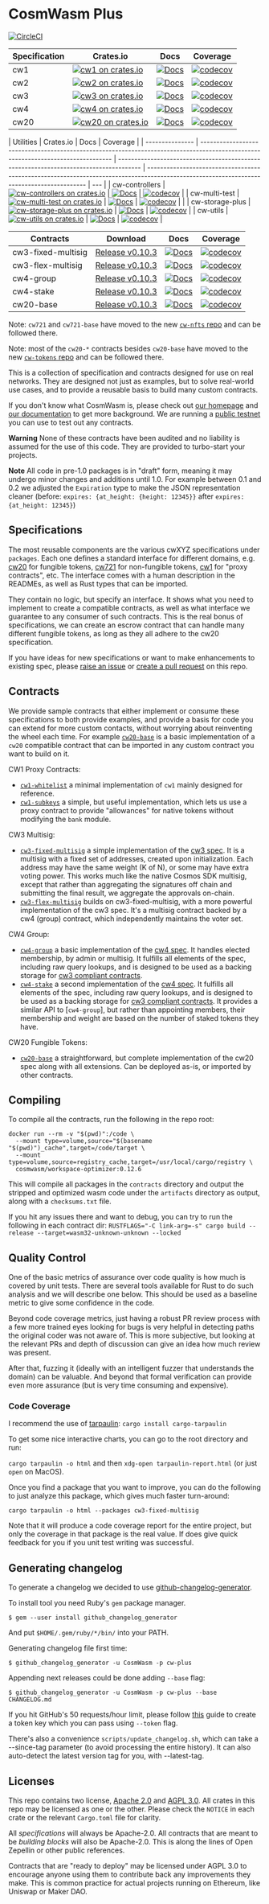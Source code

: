 # CosmWasm Plus

[![CircleCI](https://circleci.com/gh/CosmWasm/cw-plus/tree/main.svg?style=shield)](https://circleci.com/gh/CosmWasm/cw-plus/tree/main)

| Specification | Crates.io                                                                                       | Docs                                                            | Coverage                                                                                                                                  |
| ------------- | ----------------------------------------------------------------------------------------------- | --------------------------------------------------------------- | ----------------------------------------------------------------------------------------------------------------------------------------- |
| cw1           | [![cw1 on crates.io](https://img.shields.io/crates/v/cw1.svg)](https://crates.io/crates/cw1)    | [![Docs](https://docs.rs/cw1/badge.svg)](https://docs.rs/cw1)   | [![codecov](https://codecov.io/gh/CosmWasm/cw-plus/branch/main/graph/badge.svg?token=IYY72ZVS3X)](https://codecov.io/gh/CosmWasm/cw-plus) |
| cw2           | [![cw2 on crates.io](https://img.shields.io/crates/v/cw2.svg)](https://crates.io/crates/cw2)    | [![Docs](https://docs.rs/cw2/badge.svg)](https://docs.rs/cw2)   | [![codecov](https://codecov.io/gh/CosmWasm/cw-plus/branch/main/graph/badge.svg?token=IYY72ZVS3X)](https://codecov.io/gh/CosmWasm/cw-plus) |
| cw3           | [![cw3 on crates.io](https://img.shields.io/crates/v/cw3.svg)](https://crates.io/crates/cw3)    | [![Docs](https://docs.rs/cw3/badge.svg)](https://docs.rs/cw3)   | [![codecov](https://codecov.io/gh/CosmWasm/cw-plus/branch/main/graph/badge.svg?token=IYY72ZVS3X)](https://codecov.io/gh/CosmWasm/cw-plus) |
| cw4           | [![cw4 on crates.io](https://img.shields.io/crates/v/cw4.svg)](https://crates.io/crates/cw4)    | [![Docs](https://docs.rs/cw4/badge.svg)](https://docs.rs/cw4)   | [![codecov](https://codecov.io/gh/CosmWasm/cw-plus/branch/main/graph/badge.svg?token=IYY72ZVS3X)](https://codecov.io/gh/CosmWasm/cw-plus) |
| cw20          | [![cw20 on crates.io](https://img.shields.io/crates/v/cw20.svg)](https://crates.io/crates/cw20) | [![Docs](https://docs.rs/cw20/badge.svg)](https://docs.rs/cw20) | [![codecov](https://codecov.io/gh/CosmWasm/cw-plus/branch/main/graph/badge.svg?token=IYY72ZVS3X)](https://codecov.io/gh/CosmWasm/cw-plus) |

| Utilities       | Crates.io                                                                                                                        | Docs                                                                                  | Coverage                                                                                                                                  |
| --------------- | -------------------------------------------------------------------------------------------------------------------------------- | ------------------------------------------------------------------------------------- | ----------------------------------------------------------------------------------------------------------------------------------------- | --- |
| cw-controllers  | [![cw-controllers on crates.io](https://img.shields.io/crates/v/cw-controllers.svg)](https://crates.io/crates/cw-controllers)    | [![Docs](https://docs.rs/cw-controllers/badge.svg)](https://docs.rs/cw-controllers)   | [![codecov](https://codecov.io/gh/CosmWasm/cw-plus/branch/main/graph/badge.svg?token=IYY72ZVS3X)](https://codecov.io/gh/CosmWasm/cw-plus) |
| cw-multi-test   | [![cw-multi-test on crates.io](https://img.shields.io/crates/v/cw-multi-test.svg)](https://crates.io/crates/cw-multi-test)       | [![Docs](https://docs.rs/cw-multi-test/badge.svg)](https://docs.rs/cw-multi-test)     | [![codecov](https://codecov.io/gh/CosmWasm/cw-plus/branch/main/graph/badge.svg?token=IYY72ZVS3X)](https://codecov.io/gh/CosmWasm/cw-plus) |     |
| cw-storage-plus | [![cw-storage-plus on crates.io](https://img.shields.io/crates/v/cw-storage-plus.svg)](https://crates.io/crates/cw-storage-plus) | [![Docs](https://docs.rs/cw-storage-plus/badge.svg)](https://docs.rs/cw-storage-plus) | [![codecov](https://codecov.io/gh/CosmWasm/cw-plus/branch/main/graph/badge.svg?token=IYY72ZVS3X)](https://codecov.io/gh/CosmWasm/cw-plus) |
| cw-utils        | [![cw-utils on crates.io](https://img.shields.io/crates/v/cw-utils.svg)](https://crates.io/crates/cw-utils)                      | [![Docs](https://docs.rs/cw-utils/badge.svg)](https://docs.rs/cw-utils)               | [![codecov](https://codecov.io/gh/CosmWasm/cw-plus/branch/main/graph/badge.svg?token=IYY72ZVS3X)](https://codecov.io/gh/CosmWasm/cw-plus) |

| Contracts          | Download                                                                                                 | Docs                                                                                        | Coverage                                                                                                                                  |
| ------------------ | -------------------------------------------------------------------------------------------------------- | ------------------------------------------------------------------------------------------- | ----------------------------------------------------------------------------------------------------------------------------------------- |
| cw3-fixed-multisig | [Release v0.10.3](https://github.com/CosmWasm/cw-plus/releases/download/v0.10.3/cw3_fixed_multisig.wasm) | [![Docs](https://docs.rs/cw3-fixed-multisig/badge.svg)](https://docs.rs/cw3-fixed-multisig) | [![codecov](https://codecov.io/gh/CosmWasm/cw-plus/branch/main/graph/badge.svg?token=IYY72ZVS3X)](https://codecov.io/gh/CosmWasm/cw-plus) |
| cw3-flex-multisig  | [Release v0.10.3](https://github.com/CosmWasm/cw-plus/releases/download/v0.10.3/cw3_flex_multisig.wasm)  | [![Docs](https://docs.rs/cw3-flex-multisig/badge.svg)](https://docs.rs/cw3-flex-multisig)   | [![codecov](https://codecov.io/gh/CosmWasm/cw-plus/branch/main/graph/badge.svg?token=IYY72ZVS3X)](https://codecov.io/gh/CosmWasm/cw-plus) |
| cw4-group          | [Release v0.10.3](https://github.com/CosmWasm/cw-plus/releases/download/v0.10.3/cw4_group.wasm)          | [![Docs](https://docs.rs/cw4-group/badge.svg)](https://docs.rs/cw4-group)                   | [![codecov](https://codecov.io/gh/CosmWasm/cw-plus/branch/main/graph/badge.svg?token=IYY72ZVS3X)](https://codecov.io/gh/CosmWasm/cw-plus) |
| cw4-stake          | [Release v0.10.3](https://github.com/CosmWasm/cw-plus/releases/download/v0.10.3/cw4_stake.wasm)          | [![Docs](https://docs.rs/cw4-stake/badge.svg)](https://docs.rs/cw4-stake)                   | [![codecov](https://codecov.io/gh/CosmWasm/cw-plus/branch/main/graph/badge.svg?token=IYY72ZVS3X)](https://codecov.io/gh/CosmWasm/cw-plus) |
| cw20-base          | [Release v0.10.3](https://github.com/CosmWasm/cw-plus/releases/download/v0.10.3/cw20_base.wasm)          | [![Docs](https://docs.rs/cw20-base/badge.svg)](https://docs.rs/cw20-base)                   | [![codecov](https://codecov.io/gh/CosmWasm/cw-plus/branch/main/graph/badge.svg?token=IYY72ZVS3X)](https://codecov.io/gh/CosmWasm/cw-plus) |

Note: `cw721` and `cw721-base` have moved to the new [`cw-nfts` repo](https://github.com/CosmWasm/cw-nfts)
and can be followed there.

Note: most of the `cw20-*` contracts besides `cw20-base` have moved to the new [`cw-tokens` repo](https://github.com/CosmWasm/cw-tokens)
and can be followed there.

This is a collection of specification and contracts designed for
use on real networks. They are designed not just as examples, but to
solve real-world use cases, and to provide a reusable basis to build
many custom contracts.

If you don't know what CosmWasm is, please check out
[our homepage](https://cosmwasm.com) and
[our documentation](https://docs.cosmwasm.com) to get more background.
We are running a [public testnet](https://github.com/CosmWasm/testnets/blob/master/sandynet-1/README.md)
you can use to test out any contracts.

**Warning** None of these contracts have been audited and no liability is
assumed for the use of this code. They are provided to turbo-start
your projects.

**Note** All code in pre-1.0 packages is in "draft" form, meaning it may
undergo minor changes and additions until 1.0. For example between 0.1 and
0.2 we adjusted the `Expiration` type to make the JSON representation
cleaner (before: `expires: {at_height: {height: 12345}}` after
`expires: {at_height: 12345}`)

## Specifications

The most reusable components are the various cwXYZ specifications under
`packages`. Each one defines a standard interface for different domains,
e.g. [cw20](./packages/cw20/README.md) for fungible tokens,
[cw721](./packages/cw721/README.md) for non-fungible tokens,
[cw1](./packages/cw1/README.md) for "proxy contracts", etc.
The interface comes with a human description in the READMEs, as well
as Rust types that can be imported.

They contain no logic, but specify an interface. It shows what you
need to implement to create a compatible contracts, as well as what
interface we guarantee to any consumer of such contracts. This is
the real bonus of specifications, we can create an escrow contract that
can handle many different fungible tokens, as long as they all adhere to
the cw20 specification.

If you have ideas for new specifications or want to make enhancements to
existing spec, please [raise an issue](https://github.com/CosmWasm/cw-plus/issues)
or [create a pull request](https://github.com/CosmWasm/cw-plus/pulls) on this repo.

## Contracts

We provide sample contracts that either implement or consume these
specifications to both provide examples, and provide a basis
for code you can extend for more custom contacts, without worrying
about reinventing the wheel each time.
For example [`cw20-base`](./contracts/cw20-base) is a basic implementation
of a `cw20` compatible contract that can be imported in any custom
contract you want to build on it.

CW1 Proxy Contracts:

- [`cw1-whitelist`](./contracts/cw1-whitelist) a minimal implementation of `cw1`
  mainly designed for reference.
- [`cw1-subkeys`](./contracts/cw1-subkeys) a simple, but useful implementation,
  which lets us use a proxy contract to provide "allowances" for native tokens
  without modifying the `bank` module.

CW3 Multisig:

- [`cw3-fixed-multisig`](./contracts/cw3-fixed-multisig) a simple implementation of the
  [cw3 spec](./packages/cw3/README.md). It is a multisig with a fixed set of addresses,
  created upon initialization.
  Each address may have the same weight (K of N), or some may have extra voting
  power. This works much like the native Cosmos SDK multisig, except that rather
  than aggregating the signatures off chain and submitting the final result,
  we aggregate the approvals on-chain.
- [`cw3-flex-multisig`](./contracts/cw3-flex-multisig) builds on cw3-fixed-multisig,
  with a more powerful implementation of the cw3 spec. It's a multisig contract
  backed by a cw4 (group) contract, which independently maintains the voter set.

CW4 Group:

- [`cw4-group`](./contracts/cw4-group) a basic implementation of the
  [cw4 spec](./packages/cw4/README.md). It handles elected membership, by admin or multisig.
  It fulfills all elements of the spec, including raw query lookups,
  and is designed to be used as a backing storage for [cw3 compliant contracts](./packages/cw3/README.md).
- [`cw4-stake`](./contracts/cw4-stake) a second implementation of the
  [cw4 spec](./packages/cw4/README.md). It fulfills all elements of the spec, including raw query lookups,
  and is designed to be used as a backing storage for [cw3 compliant contracts](./packages/cw3/README.md).
  It provides a similar API to [`cw4-group`], but rather than appointing members,
  their membership and weight are based on the number of staked tokens they have.

CW20 Fungible Tokens:

- [`cw20-base`](./contracts/cw20-base) a straightforward, but complete
  implementation of the cw20 spec along with all extensions. Can be deployed
  as-is, or imported by other contracts.

## Compiling

To compile all the contracts, run the following in the repo root:

```
docker run --rm -v "$(pwd)":/code \
  --mount type=volume,source="$(basename "$(pwd)")_cache",target=/code/target \
  --mount type=volume,source=registry_cache,target=/usr/local/cargo/registry \
  cosmwasm/workspace-optimizer:0.12.6
```

This will compile all packages in the `contracts` directory and output the
stripped and optimized wasm code under the `artifacts` directory as output,
along with a `checksums.txt` file.

If you hit any issues there and want to debug, you can try to run the
following in each contract dir:
`RUSTFLAGS="-C link-arg=-s" cargo build --release --target=wasm32-unknown-unknown --locked`

## Quality Control

One of the basic metrics of assurance over code quality is how much is covered by
unit tests. There are several tools available for Rust to do such analysis and
we will describe one below. This should be used as a baseline metric to give some
confidence in the code.

Beyond code coverage metrics, just having a robust PR review process with a few
more trained eyes looking for bugs is very helpful in detecting paths the original
coder was not aware of. This is more subjective, but looking at the relevant PRs
and depth of discussion can give an idea how much review was present.

After that, fuzzing it (ideally with an intelligent fuzzer that understands the domain)
can be valuable. And beyond that formal verification can provide even more assurance
(but is very time consuming and expensive).

### Code Coverage

I recommend the use of [tarpaulin](https://github.com/xd009642/tarpaulin): `cargo install cargo-tarpaulin`

To get some nice interactive charts, you can go to the root directory and run:

`cargo tarpaulin -o html`
and then `xdg-open tarpaulin-report.html` (or just `open` on MacOS).

Once you find a package that you want to improve, you can do the following to just
analyze this package, which gives much faster turn-around:

`cargo tarpaulin -o html --packages cw3-fixed-multisig`

Note that it will produce a code coverage report for the entire project, but only the coverage in that
package is the real value. If does give quick feedback for you if you unit test writing was successful.

## Generating changelog

To generate a changelog we decided to use [github-changelog-generator](https://github.com/github-changelog-generator/github-changelog-generator).

To install tool you need Ruby's `gem` package manager.

    $ gem --user install github_changelog_generator

And put `$HOME/.gem/ruby/*/bin/` into your PATH.

Generating changelog file first time:

    $ github_changelog_generator -u CosmWasm -p cw-plus

Appending next releases could be done adding `--base` flag:

    $ github_changelog_generator -u CosmWasm -p cw-plus --base CHANGELOG.md

If you hit GitHub's 50 requests/hour limit, please follow [this](https://github.com/github-changelog-generator/github-changelog-generator#github-token)
guide to create a token key which you can pass using `--token` flag.

There's also a convenience `scripts/update_changelog.sh`, which can take a
--since-tag parameter (to avoid processing the entire history). It can also
auto-detect the latest version tag for you, with --latest-tag.

## Licenses

This repo contains two license, [Apache 2.0](./LICENSE-APACHE) and
[AGPL 3.0](./LICENSE-AGPL.md). All crates in this repo may be licensed
as one or the other. Please check the `NOTICE` in each crate or the
relevant `Cargo.toml` file for clarity.

All _specifications_ will always be Apache-2.0. All contracts that are
meant to be _building blocks_ will also be Apache-2.0. This is along
the lines of Open Zepellin or other public references.

Contracts that are "ready to deploy" may be licensed under AGPL 3.0 to
encourage anyone using them to contribute back any improvements they
make. This is common practice for actual projects running on Ethereum,
like Uniswap or Maker DAO.
